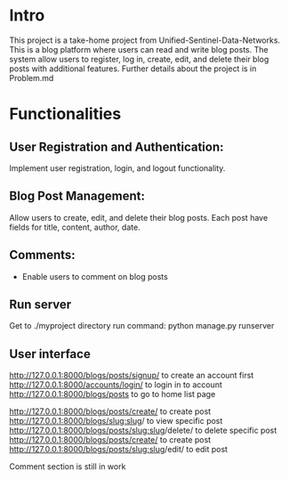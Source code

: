 # Intro
This project is a take-home project from Unified-Sentinel-Data-Networks. This is a blog platform where users can read and write blog posts. The system allow users to register, log in, create, edit, and delete their blog posts with additional features. 
Further details about the project is in Problem.md 

# Functionalities
## User Registration and Authentication: 
Implement user registration, login, and logout functionality.

## Blog Post Management:
Allow users to create, edit, and delete their blog posts. Each post have fields for title, content, author, date.

## Comments: 
- Enable users to comment on blog posts

## Run server
Get to ./myproject directory run command: python manage.py runserver

## User interface
http://127.0.0.1:8000/blogs/posts/signup/ to create an account first
http://127.0.0.1:8000/accounts/login/ to login in to account
http://127.0.0.1:8000/blogs/posts to go to home list page


http://127.0.0.1:8000/blogs/posts/create/ to create post
http://127.0.0.1:8000/blogs/<slug:slug>/ to view specific post
http://127.0.0.1:8000/blogs/posts/<slug:slug>/delete/ to delete specific post
http://127.0.0.1:8000/blogs/posts/create/ to create post
http://127.0.0.1:8000/blogs/posts/<slug:slug>/edit/ to edit post


Comment section is still in work


